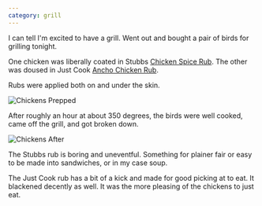 ```yaml
---
category: grill
---
```


I can tell I'm excited to have a grill.  Went out and bought a pair of birds for grilling tonight.

One chicken was liberally coated in Stubbs [Chicken Spice Rub](http://www.stubbsbbq.com/product/chicken-spice-rub/).
The other was doused  in Just Cook [Ancho Chicken Rub](https://justcookfoods.com/product/ancho-chicken/).

Rubs were applied both on and under the skin.

![Chickens Prepped](https://s3-us-west-2.amazonaws.com/ghtns-images/2018-03-30-before.JPG)

After roughly an hour at about 350 degrees, the birds were well cooked, came off the grill, and got
broken down.

![Chickens After](https://s3-us-west-2.amazonaws.com/ghtns-images/2018-03-30-after.JPG)

The Stubbs rub is boring and uneventful. Something for plainer fair or easy to be made into sandwiches,
or in my case soup.

The Just Cook rub has a bit of a kick and made for good picking at to eat.  It blackened decently as
well.  It was the more pleasing of the chickens to just eat.
